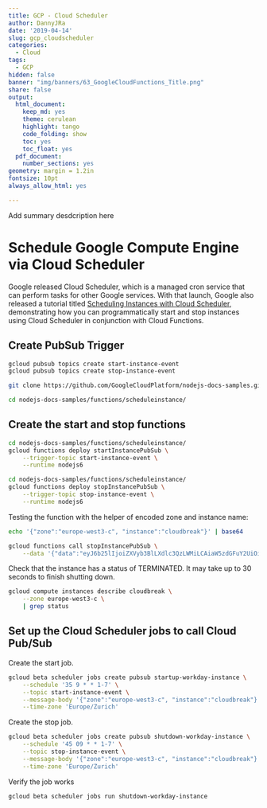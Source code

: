 ```yaml
---
title: GCP - Cloud Scheduler
author: DannyJRa
date: '2019-04-14'
slug: gcp_cloudscheduler
categories:
  - Cloud
tags:
  - GCP
hidden: false
banner: "img/banners/63_GoogleCloudFunctions_Title.png"
share: false
output:
  html_document:
    keep_md: yes
    theme: cerulean
    highlight: tango
    code_folding: show
    toc: yes
    toc_float: yes
  pdf_document:
    number_sections: yes
geometry: margin = 1.2in
fontsize: 10pt
always_allow_html: yes

---
```





Add summary desdcription here
 
<!--more-->








# Schedule Google Compute Engine via Cloud Scheduler

Google released Cloud Scheduler, which is a managed cron service that can perform tasks for other Google services. With that launch, Google also released a tutorial titled [Scheduling Instances with Cloud Scheduler](https://cloud.google.com/scheduler/docs/start-and-stop-compute-engine-instances-on-a-schedule), demonstrating how you can programmatically start and stop instances using Cloud Scheduler in conjunction with Cloud Functions. 

## Create PubSub Trigger


```bash
gcloud pubsub topics create start-instance-event
gcloud pubsub topics create stop-instance-event
```



```bash
git clone https://github.com/GoogleCloudPlatform/nodejs-docs-samples.git

cd nodejs-docs-samples/functions/scheduleinstance/
```

## Create the start and stop functions



```bash
cd nodejs-docs-samples/functions/scheduleinstance/
gcloud functions deploy startInstancePubSub \
    --trigger-topic start-instance-event \
    --runtime nodejs6
```


```bash
cd nodejs-docs-samples/functions/scheduleinstance/
gcloud functions deploy stopInstancePubSub \
    --trigger-topic stop-instance-event \
    --runtime nodejs6
```
Testing the function with the helper of encoded zone and instance name:


```bash
echo '{"zone":"europe-west3-c", "instance":"cloudbreak"}' | base64
```


```bash
gcloud functions call stopInstancePubSub \
    --data '{"data":"eyJ6b25lIjoiZXVyb3BlLXdlc3QzLWMiLCAiaW5zdGFuY2UiOiJjbG91ZGJyZWFrIn0K"}'
```

Check that the instance has a status of TERMINATED. It may take up to 30 seconds to finish shutting down.



```bash
gcloud compute instances describe cloudbreak \
    --zone europe-west3-c \
    | grep status
```

## Set up the Cloud Scheduler jobs to call Cloud Pub/Sub


Create the start job.


```bash
gcloud beta scheduler jobs create pubsub startup-workday-instance \
    --schedule '35 9 * * 1-7' \
    --topic start-instance-event \
    --message-body '{"zone":"europe-west3-c", "instance":"cloudbreak"}' \
    --time-zone 'Europe/Zurich'
```


Create the stop job.



```bash
gcloud beta scheduler jobs create pubsub shutdown-workday-instance \
    --schedule '45 09 * * 1-7' \
    --topic stop-instance-event \
    --message-body '{"zone":"europe-west3-c", "instance":"cloudbreak"}' \
    --time-zone 'Europe/Zurich'
```

Verify the job works


```bash
gcloud beta scheduler jobs run shutdown-workday-instance
```


